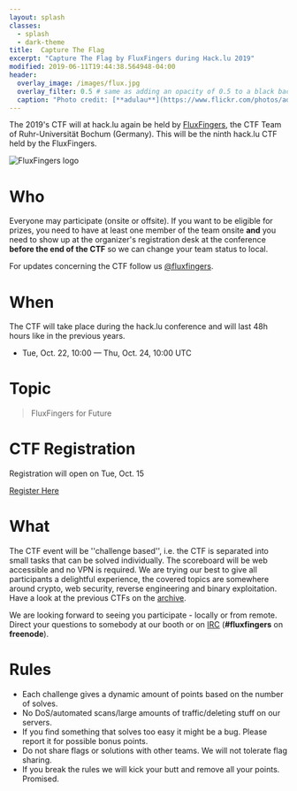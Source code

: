 ```yaml
---
layout: splash
classes:
  - splash
  - dark-theme
title:  Capture The Flag
excerpt: "Capture The Flag by FluxFingers during Hack.lu 2019"
modified: 2019-06-11T19:44:38.564948-04:00
header:
  overlay_image: /images/flux.jpg
  overlay_filter: 0.5 # same as adding an opacity of 0.5 to a black background
  caption: "Photo credit: [**adulau**](https://www.flickr.com/photos/adulau)"
---
```


The 2019's CTF will at hack.lu again be held by [FluxFingers](https://www.fluxfingers.net/), the CTF Team of
Ruhr-Universität Bochum (Germany). This will be the ninth hack.lu CTF held by the FluxFingers.

![FluxFingers logo](https://fluxfingers.net/static/img/logo_white.png)

# Who

Everyone may participate (onsite or offsite). If you want to be eligible for prizes, you need to have at least one member of the team onsite **and** you need to show up at the organizer's registration desk at the conference **before the end of the CTF** so we can change your team status to local.

For updates concerning the CTF follow us [@fluxfingers](https://twitter.com/fluxfingers).

# When

The CTF will take place during the hack.lu conference and will last 48h hours like in the previous years.

* Tue, Oct. 22, 10:00 — Thu, Oct. 24, 10:00 UTC

# Topic

> FluxFingers for Future

# CTF Registration

Registration will open on Tue, Oct. 15 

[Register Here](https://fluxfingersforfuture.fluxfingers.net/register)

# What

The CTF event will be ''challenge based'', i.e. the CTF is separated
into small tasks that can be solved individually. The scoreboard will be
web accessible and no VPN is required. We are trying our best to give
all participants a delightful experience, the covered topics are
somewhere around crypto, web security, reverse engineering and binary exploitation. Have a look at the previous
CTFs on the [archive](https://ctf.fluxfingers.net).

We are looking forward to seeing you participate - locally or from
remote. Direct your questions to somebody at our booth or on
[IRC](irc://chat.freenode.net/fluxfingers) (**#fluxfingers** on **freenode**).

# Rules

*    Each challenge gives a dynamic amount of points based on the number of solves.
*    No DoS/automated scans/large amounts of traffic/deleting stuff on our servers.
*    If you find something that solves too easy it might be a bug. Please report it for possible bonus points.
*    Do not share flags or solutions with other teams. We will not tolerate flag sharing.
*    If you break the rules we will kick your butt and remove all your points. Promised.
